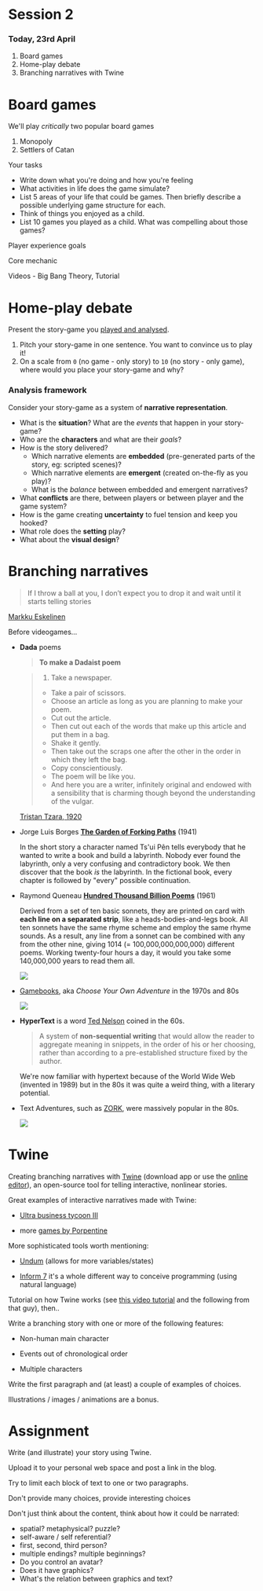 # Session 2 

### Today, 23rd April 

1. Board games 
2. Home-play debate
3. Branching narratives with Twine



# Board games

We'll play *critically* two popular board games

1. Monopoly 
2. Settlers of Catan

Your tasks

* Write down what you're doing and how you're feeling
* What activities in life does the game simulate?
* List 5 areas of your life that could be games. Then briefly describe a possible underlying game structure for each.
* Think of things you enjoyed as a child.
* List 10 games you played as a child. What was compelling about those games?

Player experience goals

Core mechanic

Videos - Big Bang Theory, Tutorial



# Home-play debate

Present the story-game you [played and analysed](sessions/session-01.md#assignment).

1. Pitch your story-game in one sentence. You want to convince us to play it! 
2. On a scale from `0` (no game - only story) to `10` (no story - only game), where would you place your story-game and why?

### Analysis framework

Consider your story-game as a system of **narrative representation**. 

* What is the **situation**? What are the *events* that happen in your story-game?
* Who are the **characters** and what are their *goals*?
* How is the story delivered?
	* Which narrative elements are **embedded** (pre-generated parts of the story, eg: scripted scenes)?
	* Which narrative elements are **emergent** (created on-the-fly as you play)?
	* What is the *balance* between embedded and emergent narratives?
* What **conflicts** are there, between players or between player and the game system? 
* How is the game creating **uncertainty** to fuel tension and keep you hooked?
* What role does the **setting** play?
* What about the **visual design**?

<!--#### Cybernetics

Find at least one **feedback loop** that contributes to the overall system of the game. Identify the sensor, comparator and actuator in the loop.

* Is it a positive or negative loop?
* How does the feedback loop affect the overall gameplay experience?
* What would happen if it were taken out of the game?
* How could the rules be changed to exaggerate the effects of the feedback loop?
* What is a different feedback loop that may improve the game?

#### Social interaction

* Is there *forbidden play* (can you cheat, and how does the game react to it)?
* What's your role as a player?-->



# Branching narratives

> If I throw a ball at you, I don’t expect you to drop it and wait until it starts telling stories

[Markku Eskelinen](http://www.gamestudies.org/0101/eskelinen)

<!--Let's **brainstorm** concepts related to games, stories, what they have in common and what they don't have in common.-->


Before videogames...

* **Dada** poems		>	**To make a Dadaist poem**
	
	> 1. Take a newspaper.
	> * Take a pair of scissors.
	> * Choose an article as long as you are planning to make your poem.
	> * Cut out the article.
	> * Then cut out each of the words that make up this article and put them in a bag.
	> * Shake it gently.
	> * Then take out the scraps one after the other in the order in which they left the bag.
	> * Copy conscientiously.
	> * The poem will be like you.
	> * And here you are a writer, infinitely original and endowed with a sensibility that is charming though beyond the understanding of the vulgar.		[Tristan Tzara, 1920](http://en.wikipedia.org/wiki/Tristan_Tzara)

* Jorge Luis Borges **[The Garden of Forking Paths](http://en.wikipedia.org/wiki/The_Garden_of_Forking_Paths)** (1941)		In the short story a character named Ts'ui Pên tells everybody that he wanted to write a book and build a labyrinth. Nobody ever found the labyrinth, only a very confusing and contradictory book. We then discover that the book *is* the labyrinth. In the fictional book, every chapter is followed by "every" possible continuation.

* Raymond Queneau **[Hundred Thousand Billion Poems](http://www.bevrowe.info/Queneau/QueneauRandom_v4.html)** (1961)

	Derived from a set of ten basic sonnets, they are printed on card with **each line on a separated strip**, like a heads-bodies-and-legs book. All ten sonnets have the same rhyme scheme and employ the same rhyme sounds. As a result, any line from a sonnet can be combined with any from the other nine, giving 1014 (= 100,000,000,000,000) different poems. Working twenty-four hours a day, it would you take some 140,000,000 years to read them all.
	
	![](assets/100-billion-poems.png)

* [Gamebooks](http://samizdat.cc/cyoa), aka *Choose Your Own Adventure* in the 1970s and 80s

	[![](assets/ufo-acorn-nodes.png)](http://samizdat.cc/cyoa)

* **HyperText** is a word [Ted Nelson](http://en.wikipedia.org/wiki/Ted_Nelson) coined in the 60s. 

	> A system of **non-sequential writing** that would allow the reader to aggregate meaning in snippets, in the order of his or her choosing, rather than according to a pre-established structure fixed by the author.
		We're now familiar with hypertext because of the World Wide Web (invented in 1989) but in the 80s it was quite a weird thing, with a literary potential.
<!--Examples: [Afternoon](http://www.wwnorton.com/college/english/pmaf/hypertext/aft/index.html) and [253](http://www.ryman-novel.com/)-->* Text Adventures, such as [ZORK](http://en.wikipedia.org/wiki/Zork), were massively popular in the 80s.

	[![](assets/zork.png)](https://www.youtube.com/watch?v=ikYv6OsgGSk)

<!--[Choose your own adventure](http://www.theguardian.com/commentisfree/2014/oct/20/gamergate-internet-toughest-game-woman-enemies) (sort of) by Charlie Brooker-->

# Twine

Creating branching narratives with [Twine](http://twinery.org) (download app or use the [online editor](http://twinery.org/2)), an open-source tool for telling interactive, nonlinear stories.

Great examples of interactive narratives made with Twine:

* [Ultra business tycoon III](http://aliendovecote.com/uploads/twine/tycoon/crime.html)

* more [games by Porpentine](http://aliendovecote.com/hypertext.html)

More sophisticated tools worth mentioning:

* [Undum](http://undum.com/) (allows for more variables/states)

* [Inform 7](http://inform7.com/) it's a whole different way to conceive programming (using natural language)

Tutorial on how Twine works (see [this video tutorial](https://vimeo.com/5010370) and the following from that guy), then..

Write a branching story with one or more of the following features:

* Non-human main character

* Events out of chronological order

* Multiple characters

Write the first paragraph and (at least) a couple of examples of choices.

Illustrations / images / animations are a bonus.

# Assignment

Write (and illustrate) your story using Twine.

Upload it to your personal web space and post a link in the blog.

Try to limit each block of text to one or two paragraphs.

Don't provide many choices, provide interesting choices

Don't just think about the content, think about how it could be narrated:

* spatial? metaphysical? puzzle?
* self-aware / self referential?
* first, second, third person?
* multiple endings? multiple beginnings?
* Do you control an avatar?
* Does it have graphics? 
* What's the relation between graphics and text?